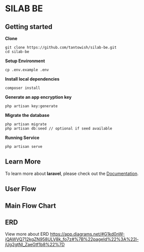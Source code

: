 # SILAB BE

## Getting started

**Clone**
```
git clone https://github.com/tantowish/silab-be.git
cd silab-be
```

**Setup Environment**
```
cp .env.example .env
```

**Install local dependencies**
```
composer install
```

**Generate an app encryption key**
```
php artisan key:generate
```

**Migrate the database**
```
php artisan migrate
php artisan db:seed // optional if seed available
```

**Running Service**

```
php artisan serve 
```

## Learn More

To learn more about **laravel**, please check out the [Documentation](https://laravel.com/docs/10.x).

## User Flow  
  


## Main Flow Chart  


## ERD  
View more about ERD https://app.diagrams.net/#G1kd0nW-iQAWVQ712kgZN958ULV8k_fo7z#%7B%22pageId%22%3A%22l-jUg2gtNI_ZaeGtf1b8%22%7D

